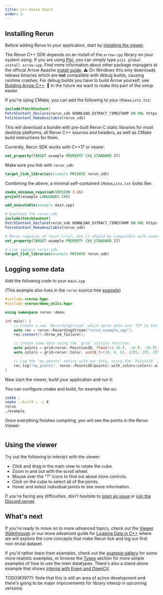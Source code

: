 ```yaml
---
title: C++ Quick Start
order: 2
---
```


## Installing Rerun
Before adding Rerun to your application, start by [installing the viewer](installing-viewer.md).

The Rerun C++ SDK depends on an install of the `arrow-cpp` library on your system using.
If you are using [Pixi](https://prefix.dev/docs/pixi/overview), you can simply type `pixi global install arrow-cpp`.
Find more information about other package managers at the official Arrow Apache [install guide](https://arrow.apache.org/install/).
⚠️ On Windows this only downloads release binaries which are **not** compatible with debug builds, causing runtime crashes. For debug builds you have to build Arrow yourself, see [Building Arrow C++](https://arrow.apache.org/docs/developers/cpp/building.html).
🚧 In the future we want to make this part of the setup easier.

If you're using CMake, you can add the following to your `CMakeLists.txt`:

```cmake
include(FetchContent)
FetchContent_Declare(rerun_sdk DOWNLOAD_EXTRACT_TIMESTAMP ON URL https://github.com/rerun-io/rerun/releases/download/prerelease/rerun_cpp_sdk.zip) # TODO(#3962): update link
FetchContent_MakeAvailable(rerun_sdk)
```

This will download a bundle with pre-built Rerun C static libraries for most desktop platforms, all Rerun C++ sources and headers, as well as CMake build instructions for them.

Currently, Rerun SDK works with C++17 or newer:
```cmake
set_property(TARGET example PROPERTY CXX_STANDARD 17)
```

Make sure you link with `rerun_sdk`:
```cmake
target_link_libraries(example PRIVATE rerun_sdk)
```

Combining the above, a minimal self-contained `CMakeLists.txt` looks like:
```cmake
cmake_minimum_required(VERSION 3.16)
project(example LANGUAGES CXX)

add_executable(example main.cpp)

# Download the rerun_sdk
include(FetchContent)
FetchContent_Declare(rerun_sdk DOWNLOAD_EXTRACT_TIMESTAMP ON URL https://github.com/rerun-io/rerun/releases/download/prerelease/rerun_cpp_sdk.zip) # TODO(#3962): update link
FetchContent_MakeAvailable(rerun_sdk)

# Rerun requires at least C++17, but it should be compatible with newer versions.
set_property(TARGET example PROPERTY CXX_STANDARD 17)

# Link against rerun_sdk.
target_link_libraries(example PRIVATE rerun_sdk)
```

## Logging some data
Add the following code to your `main.cpp`
<!-- TODO(#3962): Update Link -->
(This example also lives in the `rerun` source tree [example](https://github.com/rerun-io/rerun/blob/main/examples/cpp/minimal/main.cpp))
```cpp
#include <rerun.hpp>
#include <rerun/demo_utils.hpp>

using namespace rerun::demo;

int main() {
    // Create a new `RecordingStream` which sends data over TCP to the viewer process.
    auto rec = rerun::RecordingStream("rerun_example_cpp");
    rec.connect().throw_on_failure();

    // Create some data using the `grid` utility function.
    auto points = grid<rerun::Position3D, float>({-10.f, -10.f, -10.f}, {10.f, 10.f, 10.f}, 10);
    auto colors = grid<rerun::Color, uint8_t>({0, 0, 0}, {255, 255, 255}, 10);

    // Log the "my_points" entity with our data, using the `Points3D` archetype.
    rec.log("my_points", rerun::Points3D(points).with_colors(colors).with_radii({0.5f}));
}
```

Now start the viewer, build your application and run it:

You can configure cmake and build, for example like so:
```bash
cmake .
cmake --build . -j 8
rerun
./example
```

Once everything finishes compiling, you will see the points in the Rerun Viewer:

<picture>
  <img src="https://static.rerun.io/intro_cpp_result/398c8fb79766e370a65b051b38eac680671c348a/full.png" alt="">
  <source media="(max-width: 480px)" srcset="https://static.rerun.io/intro_cpp_result/398c8fb79766e370a65b051b38eac680671c348a/480w.png">
  <source media="(max-width: 768px)" srcset="https://static.rerun.io/intro_cpp_result/398c8fb79766e370a65b051b38eac680671c348a/768w.png">
  <source media="(max-width: 1024px)" srcset="https://static.rerun.io/intro_cpp_result/398c8fb79766e370a65b051b38eac680671c348a/1024w.png">
  <source media="(max-width: 1200px)" srcset="https://static.rerun.io/intro_cpp_result/398c8fb79766e370a65b051b38eac680671c348a/1200w.png">
</picture>

## Using the viewer
Try out the following to interact with the viewer:
 * Click and drag in the main view to rotate the cube.
 * Zoom in and out with the scroll wheel.
 * Mouse over the "?" icons to find out about more controls.
 * Click on the cube to select all of the points.
 * Hover and select individual points to see more information.

If you're facing any difficulties, don't hesitate to [open an issue](https://github.com/rerun-io/rerun/issues/new/choose) or [join the Discord server](https://discord.gg/PXtCgFBSmH).

## What's next

If you're ready to move on to more advanced topics, check out the [Viewer Walkthrough](viewer-walkthrough.md) or our
more advanced guide for [Logging Data in C++](logging-cpp.md) where we will explore the core concepts that make
Rerun tick and log our first non-trivial dataset.

If you'd rather learn from examples, check out the [example gallery](/examples) for some more realistic examples, or browse the [Types](../reference/types.md) section for more simple examples of how to use the main datatypes.
There's also a stand-alone example that shows [interop with Eigen and OpenCV](https://github.com/rerun-io/cpp-example-opencv-eigen).

TODO(#3977): Note that this is still an area of active development and there's going to be major improvements for library interop in upcoming versions.
